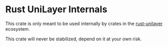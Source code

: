 Rust UniLayer Internals
======================

This crate is only meant to be used internally by crates in the
[rust-unilayer](https://github.com/UniLayerIO/rust-unilayer) ecosystem.

This crate will never be stabilized, depend on it at your own risk.
